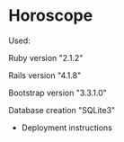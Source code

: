 Horoscope
=========

Used:

  Ruby version "2.1.2"
  
  Rails version "4.1.8"
  
  Bootstrap version "3.3.1.0"
  
  Database creation "SQLite3"

* Deployment instructions
